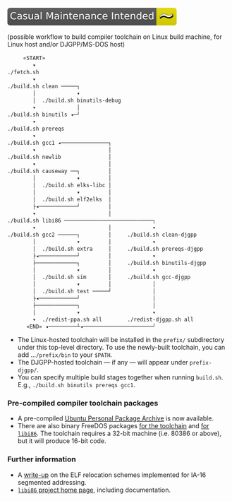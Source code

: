 [![Casual Maintenance Intended](badge.svg)](https://casuallymaintained.tech/)

(possible workflow to build compiler toolchain on Linux build machine, for Linux host and/or DJGPP/MS-DOS host)

         «START»
            ▾
    ./fetch.sh
            ▾
    ./build.sh clean ─────┐
            │             ▾
            │  ./build.sh binutils-debug
            ▾             │
    ./build.sh binutils ◂─┘
            ▾
    ./build.sh prereqs
            ▾
    ./build.sh gcc1 ◂───────────────┐
            ▾                       │
    ./build.sh newlib               │
            ▾                       │
    ./build.sh causeway ──┐         │
            │             ▾         │
            │  ./build.sh elks-libc │
            │             ▾         │
            │  ./build.sh elf2elks  │
            ├◂────────────┘         │
            ▾                       │
    ./build.sh libi86 ────────────────────────────┐
            ▾                       │             ▾
    ./build.sh gcc2 ──────┐         │     ./build.sh clean-djgpp
            │             ▾         │             ▾
            │  ./build.sh extra     │     ./build.sh prereqs-djgpp
            ├◂────────────┘         │             ▾
            ├─────────────┐         │     ./build.sh binutils-djgpp
            │             ▾         │             ▾
            │  ./build.sh sim       │     ./build.sh gcc-djgpp
            │             ▾         │             │
            │  ./build.sh test ─────┘             │
            ├◂────────────┘                       │
            ├─────────────┐                       │
            │             ▾                       ▾
            ▾  ./redist-ppa.sh all        ./redist-djgpp.sh all
          «END» ◂─────────┴◂──────────────────────┘

  * The Linux-hosted toolchain will be installed in the `prefix/` subdirectory under this top-level directory.  To use the newly-built toolchain, you can add ...`/prefix/bin` to your `$PATH`.
  * The DJGPP-hosted toolchain — if any — will appear under `prefix-djgpp/`.
  * You can specify multiple build stages together when running `build.sh`.  E.g., `./build.sh binutils prereqs gcc1`.

### Pre-compiled compiler toolchain packages

  * A pre-compiled [Ubuntu Personal Package Archive](https://launchpad.net/~tkchia/+archive/ubuntu/build-ia16/) is now available.
  * There are also binary FreeDOS packages [for the toolchain](https://github.com/tkchia/build-ia16/releases) and [for `libi86`](https://github.com/tkchia/libi86/releases).  The toolchain requires a 32-bit machine (i.e. 80386 or above), but it will produce 16-bit code.

### Further information

  * A [write-up](elf16-writeup.md) on the ELF relocation schemes implemented for IA-16 segmented addressing.
  * [`libi86` project home page](https://gitlab.com/tkchia/libi86), including documentation.

